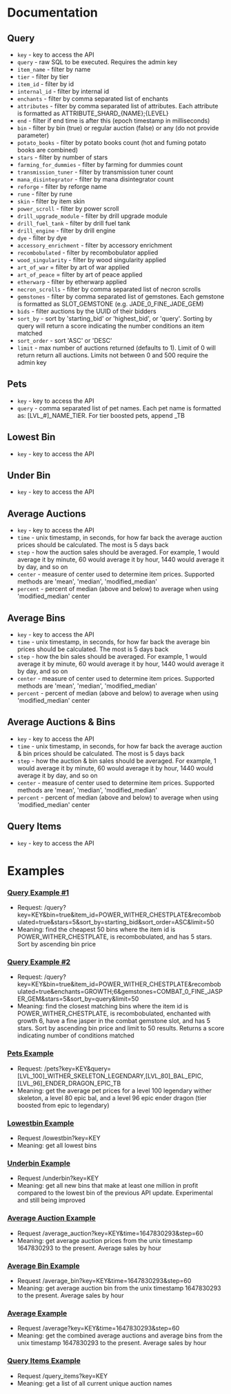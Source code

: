 # Documentation
## Query
- `key` - key to access the API
- `query` - raw SQL to be executed. Requires the admin key
- `item_name` - filter by name
- `tier` - filter by tier
- `item_id` - filter by id
- `internal_id` - filter by internal id
- `enchants` - filter by comma separated list of enchants
- `attributes` - filter by comma separated list of attributes. Each attribute is formatted as ATTRIBUTE_SHARD_{NAME};{LEVEL}
- `end` - filter if end time is after this (epoch timestamp in milliseconds)
- `bin` - filter by bin (true) or regular auction (false) or any (do not provide parameter)
- `potato_books` - filter by potato books count (hot and fuming potato books are combined)
- `stars` - filter by number of stars
- `farming_for_dummies` - filter by farming for dummies count
- `transmission_tuner` - filter by transmission tuner count
- `mana_disintegrator` - filter by mana disintegrator count
- `reforge` - filter by reforge name
- `rune` - filter by rune
- `skin` - filter by item skin
- `power_scroll` - filter by power scroll
- `drill_upgrade_module` - filter by drill upgrade module
- `drill_fuel_tank` - filter by drill fuel tank
- `drill_engine` - filter by drill engine
- `dye` - filter by dye
- `accessory_enrichment` - filter by accessory enrichment
- `recombobulated` - filter by recombobulator applied
- `wood_singularity` - filter by wood singularity applied
- `art_of_war` = filter by art of war applied
- `art_of_peace` = filter by art of peace applied
- `etherwarp` - filter by etherwarp applied
- `necron_scrolls` - filter by comma separated list of necron scrolls
- `gemstones` - filter by comma separated list of gemstones. Each gemstone is formatted as SLOT_GEMSTONE (e.g. JADE_0_FINE_JADE_GEM)
- `bids` - filter auctions by the UUID of their bidders
- `sort_by` - sort by 'starting_bid' or 'highest_bid', or 'query'. Sorting by query will return a score indicating the number conditions an item matched
- `sort_order` - sort 'ASC' or 'DESC'
- `limit` - max number of auctions returned (defaults to 1). Limit of 0 will return return all auctions. Limits not between 0 and 500 require the admin key

## Pets
- `key` - key to access the API
- `query` - comma separated list of pet names. Each pet name is formatted as: [LVL_#]_NAME_TIER. For tier boosted pets, append _TB

## Lowest Bin
- `key` - key to access the API

## Under Bin
- `key` - key to access the API

## Average Auctions
- `key` - key to access the API
- `time` - unix timestamp, in seconds, for how far back the average auction prices should be calculated. The most is 5 days back
- `step` - how the auction sales should be averaged. For example, 1 would average it by minute, 60 would average it by hour, 1440 would average it by day, and so on
- `center` - measure of center used to determine item prices. Supported methods are 'mean', 'median', 'modified_median'
- `percent` - percent of median (above and below) to average when using 'modified_median' center

## Average Bins
- `key` - key to access the API
- `time` - unix timestamp, in seconds, for how far back the average bin prices should be calculated. The most is 5 days back
- `step` - how the bin sales should be averaged. For example, 1 would average it by minute, 60 would average it by hour, 1440 would average it by day, and so on
- `center` - measure of center used to determine item prices. Supported methods are 'mean', 'median', 'modified_median'
- `percent` - percent of median (above and below) to average when using 'modified_median' center

## Average Auctions & Bins
- `key` - key to access the API
- `time` - unix timestamp, in seconds, for how far back the average auction & bin prices should be calculated. The most is 5 days back
- `step` - how the auction & bin sales should be averaged. For example, 1 would average it by minute, 60 would average it by hour, 1440 would average it by day, and so on
- `center` - measure of center used to determine item prices. Supported methods are 'mean', 'median', 'modified_median'
- `percent` - percent of median (above and below) to average when using 'modified_median' center

## Query Items
- `key` - key to access the API

# Examples
### [Query Example #1](query_example_1.json)
- Request: /query?key=KEY&bin=true&item_id=POWER_WITHER_CHESTPLATE&recombobulated=true&stars=5&sort_by=starting_bid&sort_order=ASC&limit=50
- Meaning: find the cheapest 50 bins where the item id is POWER_WITHER_CHESTPLATE, is recombobulated, and has 5 stars. Sort by ascending bin price

### [Query Example #2](query_example_2.json)
- Request: /query?key=KEY&bin=true&item_id=POWER_WITHER_CHESTPLATE&recombobulated=true&enchants=GROWTH;6&gemstones=COMBAT_0_FINE_JASPER_GEM&stars=5&sort_by=query&limit=50
- Meaning: find the closest matching bins where the item id is POWER_WITHER_CHESTPLATE, is recombobulated, enchanted with growth 6, have a fine jasper in the combat gemstone slot, and has 5 stars. Sort by ascending bin price and limit to 50 results. Returns a score indicating number of conditions matched

### [Pets Example](pets_example.json)
- Request: /pets?key=KEY&query=[LVL_100]_WITHER_SKELETON_LEGENDARY,[LVL_80]_BAL_EPIC,[LVL_96]_ENDER_DRAGON_EPIC_TB
- Meaning: get the average pet prices for a level 100 legendary wither skeleton, a level 80 epic bal, and a level 96 epic ender dragon (tier boosted from epic to legendary)

### [Lowestbin Example](lowestbin_example.json)
- Request /lowestbin?key=KEY
- Meaning: get all lowest bins

### [Underbin Example](underbin_example.json)
- Request /underbin?key=KEY
- Meaning: get all new bins that make at least one million in profit compared to the lowest bin of the previous API update. Experimental and still being improved

### [Average Auction Example](average_auction_example.json)
- Request /average_auction?key=KEY&time=1647830293&step=60
- Meaning: get average auction prices from the unix timestamp 1647830293 to the present. Average sales by hour

### [Average Bin Example](average_bin_example.json)
- Request /average_bin?key=KEY&time=1647830293&step=60
- Meaning: get average auction bin from the unix timestamp 1647830293 to the present. Average sales by hour

### [Average Example](average_example.json)
- Request /average?key=KEY&time=1647830293&step=60
- Meaning: get the combined average auctions and average bins from the unix timestamp 1647830293 to the present. Average sales by hour

### [Query Items Example](query_items_example.json)
- Request /query_items?key=KEY
- Meaning: get a list of all current unique auction names
